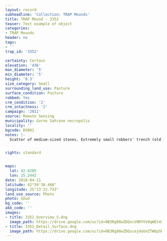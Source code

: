 ```yaml
---
layout: record
subheadline: 'Collection: TRAP Mounds'
title: TRAP Mound - 3352
teaser: Test example of object
categories:
- TRAP Mounds
header: no
tags:
- ''
trap_id: '3352'

certainty: Certain
elevation: '436'
max_diameter: '5'
min_diameter: '5'
height: '0.3'
size_category: Small
surrounding_land_use: Pasture
surface_condition: Pasture
robbed: Yes
crm_condition: '2'
crm_intactness: '2'
campaign: '2011'
source: Remote Sensing
municipality: Gorno Sahrane necropolis
locality: ''
bgcode: DS001
notes: |-
  Scatter of medium-sized stones. Extremely small robbers' trench (old).


rights: standard


maps:
  lat: 42.6285
  lon: 25.2442
date: 2018-04-11
latitude: 42°39'38.468"
longitude: 25°13'22.733"
land_use_source: Photo
photo: Good
bg_code: ''
akb_code: ''
images:
- title: 3352_Overview_S.dng
  image_path: https://drive.google.com/uc?id=0B3Rg88wZDQscV0RYVV9qWEt4X1k
- title: 3352_Detail_Surface.dng
  image_path: https://drive.google.com/uc?id=0B3Rg88wZDQscejdoUnZTWGpSR2c
---
```


